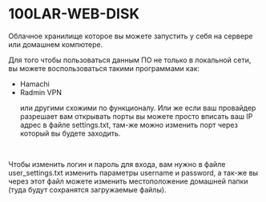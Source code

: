 # 100LAR-WEB-DISK
<p>Облачное хранилище которое вы можете запустить у себя на сервере или домашнем компютере.</p>
<p>Для того чтобы пользоваться данным ПО не только в локальной сети, вы можете воспользоваться такими программами как:</p>
<ul>
  <li>Hamachi</li>
	<li>Radmin VPN</li>
	<p>или другими схожими по функционалу. Или же если ваш провайдер разрешает вам открывать порты вы можете просто вписать ваш IP адрес в файле settings.txt, там-же можно изменить порт через который вы будете заходить.</p>
</ul>
<br>
<p>Чтобы изменить логин и пароль для входа, вам нужно в файле user_settings.txt изменить параметры username и password, а так-же вы через этот файл можете изменить местоположение домашней папки (туда будут сохранятся загружаемые файлы).</p>
